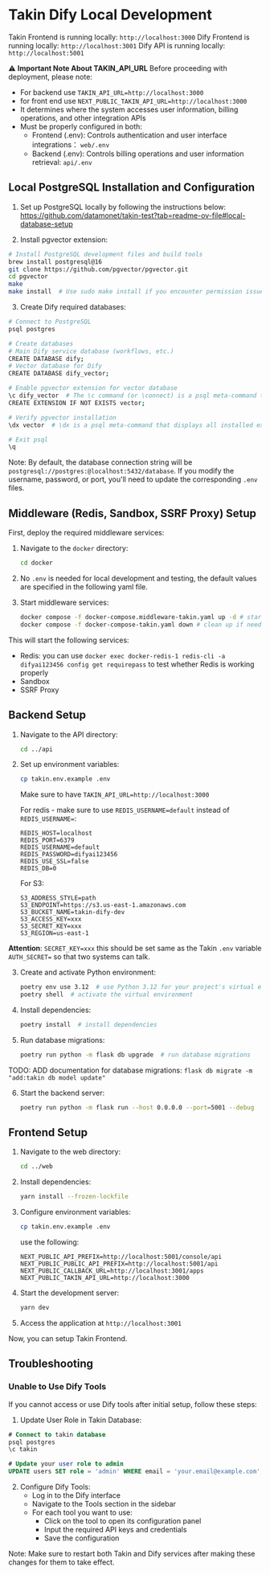 # Takin Dify Local Development

Takin Frontend is running locally: `http://localhost:3000`
Dify Frontend is running locally: `http://localhost:3001`
Dify API is running locally: `http://localhost:5001`

⚠️ **Important Note About TAKIN_API_URL**
Before proceeding with deployment, please note:
- For backend use `TAKIN_API_URL=http://localhost:3000`
- for front end use `NEXT_PUBLIC_TAKIN_API_URL=http://localhost:3000`
- It determines where the system accesses user information, billing operations, and other integration APIs
- Must be properly configured in both:
  - Frontend (.env): Controls authentication and user interface integrations： `web/.env`
  - Backend (.env): Controls billing operations and user information retrieval: `api/.env`


## Local PostgreSQL Installation and Configuration

1. Set up PostgreSQL locally by following the instructions below: https://github.com/datamonet/takin-test?tab=readme-ov-file#local-database-setup

2. Install pgvector extension:
```bash
# Install PostgreSQL development files and build tools
brew install postgresql@16
git clone https://github.com/pgvector/pgvector.git
cd pgvector
make
make install  # Use sudo make install if you encounter permission issues
```

3. Create Dify required databases:
```bash
# Connect to PostgreSQL
psql postgres

# Create databases 
# Main Dify service database (workflows, etc.)
CREATE DATABASE dify;      
# Vector database for Dify
CREATE DATABASE dify_vector; 

# Enable pgvector extension for vector database
\c dify_vector  # The \c command (or \connect) is a psql meta-command that establishes a connection to a PostgreSQL database.
CREATE EXTENSION IF NOT EXISTS vector;

# Verify pgvector installation
\dx vector  # \dx is a psql meta-command that displays all installed extensions

# Exit psql
\q  
```

Note: By default, the database connection string will be `postgresql://postgres:@localhost:5432/database`. If you modify the username, password, or port, you'll need to update the corresponding `.env` files.

## Middleware (Redis, Sandbox, SSRF Proxy) Setup

First, deploy the required middleware services:

1. Navigate to the `docker` directory:
   ```bash
   cd docker
   ```

2. No `.env` is needed for local development and testing, the default values are specified in the following yaml file.

3. Start middleware services:
   ```bash
   docker compose -f docker-compose.middleware-takin.yaml up -d # start middleware services -d means run in background
   docker compose -f docker-compose-takin.yaml down # clean up if needed
   ```

This will start the following services:

- Redis: you can use `docker exec docker-redis-1 redis-cli -a difyai123456 config get requirepass` to test whether Redis is working properly
- Sandbox
- SSRF Proxy

## Backend Setup

1. Navigate to the API directory:
   ```bash
   cd ../api
   ```

2. Set up environment variables:
   ```bash
   cp takin.env.example .env
   ```
   Make sure to have `TAKIN_API_URL=http://localhost:3000`
   
   For redis - make sure to use `REDIS_USERNAME=default` instead of `REDIS_USERNAME=`:

   ```
   REDIS_HOST=localhost
   REDIS_PORT=6379
   REDIS_USERNAME=default
   REDIS_PASSWORD=difyai123456
   REDIS_USE_SSL=false
   REDIS_DB=0
   ```

   For S3:

   ```
   S3_ADDRESS_STYLE=path
   S3_ENDPOINT=https://s3.us-east-1.amazonaws.com
   S3_BUCKET_NAME=takin-dify-dev
   S3_ACCESS_KEY=xxx
   S3_SECRET_KEY=xxx
   S3_REGION=us-east-1
   ```

**Attention**: `SECRET_KEY=xxx` this should be set same as the Takin `.env` variable `AUTH_SECRET=` so that two systems can talk. 

3. Create and activate Python environment:
   ```bash
   poetry env use 3.12  # use Python 3.12 for your project's virtual environment
   poetry shell  # activate the virtual environment
   ```

4. Install dependencies:
   ```bash
   poetry install  # install dependencies
   ```

5. Run database migrations:
   ```bash
   poetry run python -m flask db upgrade  # run database migrations
   ```

TODO: ADD documentation for database migrations: `flask db migrate -m "add:takin db model update"`


6. Start the backend server:
   ```bash
   poetry run python -m flask run --host 0.0.0.0 --port=5001 --debug
   ```

## Frontend Setup

1. Navigate to the web directory:
   ```bash
   cd ../web
   ```

2. Install dependencies:
   ```bash
   yarn install --frozen-lockfile
   ```

3. Configure environment variables:
   ```bash
   cp takin.env.example .env
   ```
   use the following:
   ```
   NEXT_PUBLIC_API_PREFIX=http://localhost:5001/console/api
   NEXT_PUBLIC_PUBLIC_API_PREFIX=http://localhost:5001/api
   NEXT_PUBLIC_CALLBACK_URL=http://localhost:3001/apps
   NEXT_PUBLIC_TAKIN_API_URL=http://localhost:3000
   ```

4. Start the development server:
   ```bash
   yarn dev
   ```

5. Access the application at `http://localhost:3001`

Now, you can setup Takin Frontend.


## Troubleshooting

### Unable to Use Dify Tools

If you cannot access or use Dify tools after initial setup, follow these steps:

1. Update User Role in Takin Database:
```sql
# Connect to takin database
psql postgres
\c takin

# Update your user role to admin
UPDATE users SET role = 'admin' WHERE email = 'your.email@example.com';
```

2. Configure Dify Tools:
   - Log in to the Dify interface
   - Navigate to the Tools section in the sidebar
   - For each tool you want to use:
     - Click on the tool to open its configuration panel
     - Input the required API keys and credentials
     - Save the configuration

Note: Make sure to restart both Takin and Dify services after making these changes for them to take effect.
